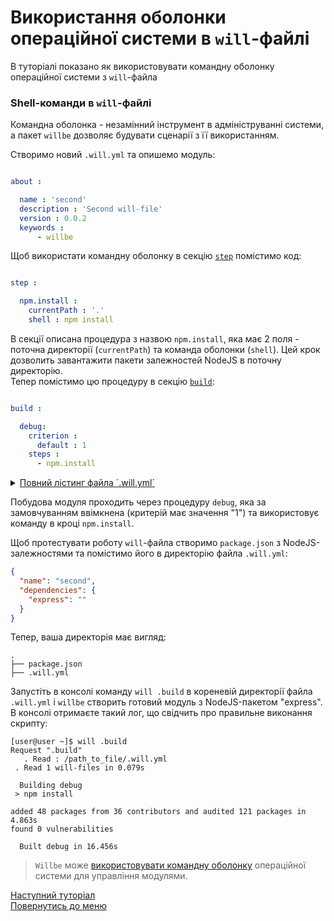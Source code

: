 # Використання оболонки операційної системи в `will`-файлі

В туторіалі показано як використовувати командну оболонку операційної системи з `will`-файла

### <a name="will-module-creation"></a> Shell-команди в `will`-файлі  
Командна оболонка - незамінний інструмент в адмініструванні системи, а пакет `willbe` дозволяє будувати сценарії з її використанням.  

Створимо новий `.will.yml` та опишемо модуль:
```yaml

about :

  name : 'second'
  description : 'Second will-file'
  version : 0.0.2
  keywords :
      - willbe

```

<a name="shell-resource"></a>
Щоб використати командну оболонку в секцію [`step`](WillFileStructure.ukr.md#step) помістимо код:

```yaml

step :

  npm.install :
    currentPath : '.'
    shell : npm install

```
В секції описана процедура з назвою `npm.install`, яка має 2 поля - поточна директорії (`currentPath`) та команда оболонки (`shell`). Цей крок дозволить завантажити пакети залежностей NodeJS в поточну директорію.  
Тепер помістимо цю процедуру в секцію [`build`](WillFileStructure.ukr.md#build):
```yaml

build :

  debug:
    criterion :
      default : 1
    steps :
      - npm.install

```

<details>
  <summary><u>Повний лістинг файла `.will.yml`</u></summary>

```yaml

about :

  name : 'second'
  description : 'Second module'
  version : 0.0.2
  keywords :
      - willbe

step :

  npm.install :
    currentPath : '.'
    shell : npm install

build :

  debug:
    criterion :
      default : 1
    steps :
      - npm.install

```

</details>

<p></p>

 
Побудова модуля проходить через процедуру `debug`, яка за замовчуванням ввімкнена (критерій має значення "1") та використовує команду  в кроці `npm.install`.

Щоб протестувати роботу `will`-файла створимо `package.json` з NodeJS-залежностями та помістимо його в директорію файла `.will.yml`:

``` json
{
  "name": "second",
  "dependencies": {
    "express": ""
  }
}

```

Тепер, ваша директорія має вигляд:

```
.
├── package.json
├── .will.yml

```

Запустіть в консолі команду `will .build` в кореневій директорії файла `.will.yml` і `willbe` створить готовий модуль з NodeJS-пакетом "express".  
В консолі отримаєте такий лог, що свідчить про правильне виконання скрипту:
```
[user@user ~]$ will .build
Request ".build"
   . Read : /path_to_file/.will.yml
 . Read 1 will-files in 0.079s

  Building debug
 > npm install

added 48 packages from 36 contributors and audited 121 packages in 4.863s
found 0 vulnerabilities

  Built debug in 16.456s

```



> `Willbe` може [використовувати командну оболонку](#shell-resource) операційної системи для управління модулями.

[Наступний туторіал](ExportedWillFile.ukr.md)  
[Повернутись до меню](Topics.ukr.md)